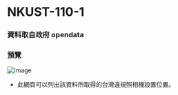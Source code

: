 # NKUST-110-1
### 資料取自政府 opendata

### 預覽
![image](https://user-images.githubusercontent.com/52891597/146137733-208a215a-2bd4-462f-8ca9-16c72dfeb9b8.png)

- 此網頁可以列出該資料所取得的台灣違規照相機設置位置。



